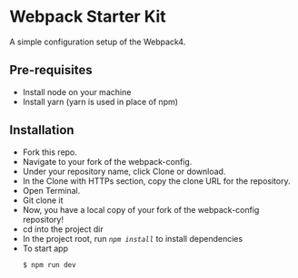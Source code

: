 # Webpack Starter Kit
A simple configuration setup of the Webpack4.

## Pre-requisites 

* Install node on your machine
* Install yarn (yarn is used in place of npm)

## Installation

* Fork this repo.
* Navigate to your fork of the webpack-config.
* Under your repository name, click Clone or download.
* In the Clone with HTTPs section, copy the clone URL for the repository.
* Open Terminal.
* Git clone it
* Now, you have a local copy of your fork of the webpack-config repository!
* cd into the project dir
* In the project root, run *`npm install`* to install dependencies
* To start app 
  ``` 
  $ npm run dev
  ```
